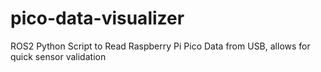 # pico-data-visualizer
ROS2 Python Script to Read Raspberry Pi Pico Data from USB, allows for quick sensor validation
